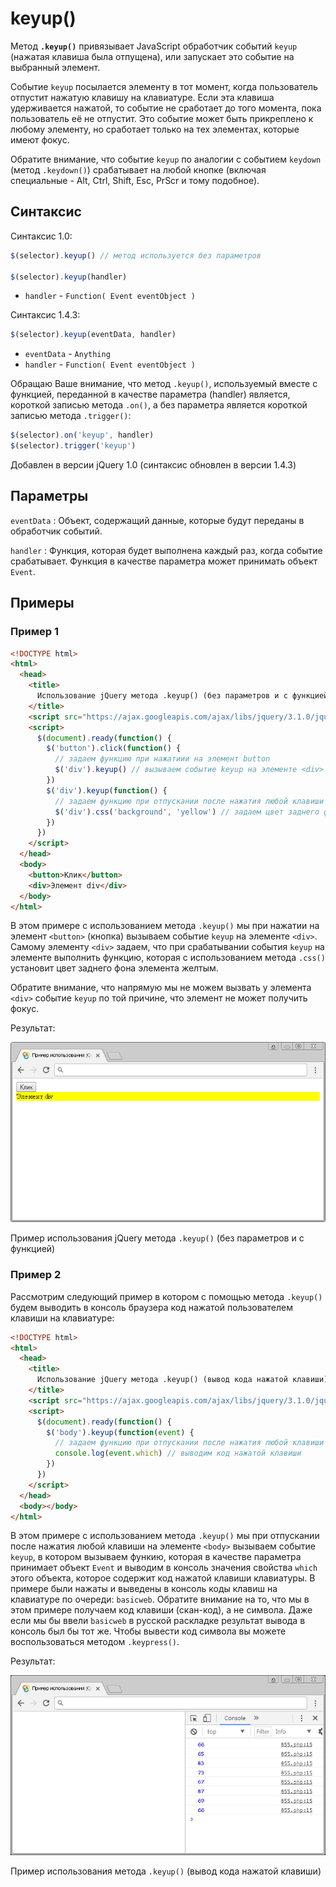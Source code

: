 # keyup()

Метод **`.keyup()`** привязывает JavaScript обработчик событий `keyup` (нажатая клавиша была отпущена), или запускает это событие на выбранный элемент.

Событие `keyup` посылается элементу в тот момент, когда пользователь отпустит нажатую клавишу на клавиатуре. Если эта клавиша удерживается нажатой, то событие не сработает до того момента, пока пользователь её не отпустит. Это событие может быть прикреплено к любому элементу, но сработает только на тех элементах, которые имеют фокус.

Обратите внимание, что событие `keyup` по аналогии с событием `keydown` (метод `.keydown()`) срабатывает на любой кнопке (включая специальные - Alt, Ctrl, Shift, Esc, PrScr и тому подобное).

## Синтаксис

Синтаксис 1.0:

```js
$(selector).keyup() // метод используется без параметров

$(selector).keyup(handler)
```

- `handler` - `Function( Event eventObject )`

Синтаксис 1.4.3:

```js
$(selector).keyup(eventData, handler)
```

- `eventData` - `Anything`
- `handler` - `Function( Event eventObject )`

Обращаю Ваше внимание, что метод `.keyup()`, используемый вместе с функцией, переданной в качестве параметра (handler) является, короткой записью метода `.on()`, а без параметра является короткой записью метода `.trigger()`:

```js
$(selector).on('keyup', handler)
$(selector).trigger('keyup')
```

Добавлен в версии jQuery 1.0 (синтаксис обновлен в версии 1.4.3)

## Параметры

`eventData`
: Объект, содержащий данные, которые будут переданы в обработчик событий.

`handler`
: Функция, которая будет выполнена каждый раз, когда событие срабатывает. Функция в качестве параметра может принимать объект `Event`.

## Примеры

### Пример 1

```html
<!DOCTYPE html>
<html>
  <head>
    <title>
      Использование jQuery метода .keyup() (без параметров и с функцией)
    </title>
    <script src="https://ajax.googleapis.com/ajax/libs/jquery/3.1.0/jquery.min.js"></script>
    <script>
      $(document).ready(function() {
        $('button').click(function() {
          // задаем функцию при нажатиии на элемент button
          $('div').keyup() // вызываем событие keyup на элементе <div>
        })
        $('div').keyup(function() {
          // задаем функцию при отпускании после нажатия любой клавиши клавиатуры на элементе
          $('div').css('background', 'yellow') // задаем цвет заднего фона элемента
        })
      })
    </script>
  </head>
  <body>
    <button>Клик</button>
    <div>Элемент div</div>
  </body>
</html>
```

В этом примере с использованием метода `.keyup()` мы при нажатии на элемент `<button>` (кнопка) вызываем событие `keyup` на элементе `<div>`. Самому элементу `<div>` задаем, что при срабатывании события `keyup` на элементе выполнить функцию, которая с использованием метода `.css()` установит цвет заднего фона элемента желтым.

Обратите внимание, что напрямую мы не можем вызвать у элемента `<div>` событие `keyup` по той причине, что элемент не может получить фокус.

Результат:

![Пример использования](856.png)

Пример использования jQuery метода `.keyup()` (без параметров и с функцией)

### Пример 2

Рассмотрим следующий пример в котором с помощью метода `.keyup()` будем выводить в консоль браузера код нажатой пользователем клавиши на клавиатуре:

```html
<!DOCTYPE html>
<html>
  <head>
    <title>
      Использование jQuery метода .keyup() (вывод кода нажатой клавиши)
    </title>
    <script src="https://ajax.googleapis.com/ajax/libs/jquery/3.1.0/jquery.min.js"></script>
    <script>
      $(document).ready(function() {
        $('body').keyup(function(event) {
          // задаем функцию при отпускании после нажатия любой клавиши клавиатуры на элементе
          console.log(event.which) // выводим код нажатой клавиши
        })
      })
    </script>
  </head>
  <body></body>
</html>
```

В этом примере с использованием метода `.keyup()` мы при отпускании после нажатия любой клавиши на элементе `<body>` вызываем событие `keyup`, в котором вызываем функию, которая в качестве параметра принимает объект `Event` и выводим в консоль значения свойства `which` этого объекта, которое содержит код нажатой клавиши клавиатуры. В примере были нажаты и выведены в консоль коды клавиш на клавиатуре по очереди: `basicweb`. Обратите внимание на то, что мы в этом примере получаем код клавиши (скан-код), а не символа. Даже если мы бы ввели `basicweb` в русской раскладке результат вывода в консоль был бы тот же. Чтобы вывести код символа вы можете воспользоваться методом `.keypress()`.

Результат:

![Пример использования](855.png)

Пример использования метода `.keyup()` (вывод кода нажатой клавиши)
